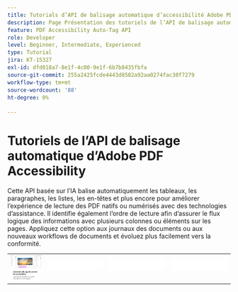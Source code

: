 ```yaml
---
title: Tutorials d’API de balisage automatique d’accessibilité Adobe PDF
description: Page Présentation des tutoriels de l’API de balisage automatique d’Adobe Accessibility
feature: PDF Accessibility Auto-Tag API
role: Developer
level: Beginner, Intermediate, Experienced
type: Tutorial
jira: KT-15327
exl-id: dfd018a7-8e1f-4c00-9e1f-6b7b8435fbfa
source-git-commit: 255a2425fcde4443d8502a92aa0274fac30f7279
workflow-type: tm+mt
source-wordcount: '88'
ht-degree: 0%

---
```


# Tutoriels de l’API de balisage automatique d’Adobe PDF Accessibility

Cette API basée sur l’IA balise automatiquement les tableaux, les paragraphes, les listes, les en-têtes et plus encore pour améliorer l’expérience de lecture des PDF natifs ou numérisés avec des technologies d’assistance. Il identifie également l’ordre de lecture afin d’assurer le flux logique des informations avec plusieurs colonnes ou éléments sur les pages. Appliquez cette option aux journaux des documents ou aux nouveaux workflows de documents et évoluez plus facilement vers la conformité.

<table style="table-layout:fixed">
<tr>
 <td>
   <a href="automatically-add-tags.md">
      <img alt="Balisage automatique des documents pour l’accessibilité" src="assets/auto-tag-accessibility.png" />
  </td>
  <td>
    <img alt="Espaceur" src="../assets/WhiteBanner_Placeholder.png" />
    <div>
    <br>
  </td>
  <td>
    <img alt="Espaceur" src="../assets/WhiteBanner_Placeholder.png" />
    <div>
    <br>
  </td>
  <td>
    <img alt="Espaceur" src="../assets/WhiteBanner_Placeholder.png" />
    <div>
    <br>
  </td>
</tr>
</table>
